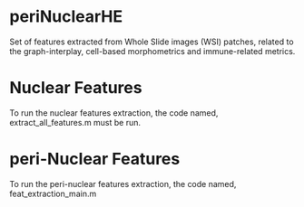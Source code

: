 # periNuclearHE
Set of features extracted from Whole Slide images (WSI) patches, related to the graph-interplay, cell-based morphometrics and immune-related metrics.

# Nuclear Features
To run the nuclear features extraction, the code named, extract_all_features.m must be run.
# peri-Nuclear Features
To run the peri-nuclear features extraction, the code named, feat_extraction_main.m

